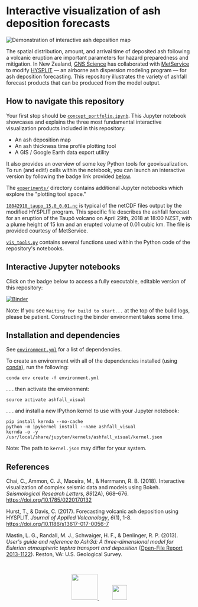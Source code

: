 # Interactive visualization of ash deposition forecasts
![](demonstration.gif "Demonstration of interactive ash deposition map")

The spatial distribution, amount, and arrival time of deposited ash following a volcanic eruption are important parameters for hazard preparedness and mitigation. In New Zealand, [GNS Science](https://www.gns.cri.nz/) has collaborated with [MetService](http://www.metservice.com/national/home) to modify [HYSPLIT](https://ready.arl.noaa.gov/HYSPLIT.php) &mdash; an airborne ash dispersion modeling program &mdash; for ash deposition forecasting. This repository illustrates the variety of ashfall forecast products that can be produced from the model output.

## How to navigate this repository
Your first stop should be [`concept_portfolio.ipynb`](concept_portfolio.ipynb). This Jupyter notebook showcases and explains the three most fundamental interactive visualization products included in this repository:

* An ash deposition map
* An ash thickness time profile plotting tool
* A GIS / Google Earth data export utility

It also provides an overview of some key Python tools for geovisualization. To run (and edit!) cells within the notebook, you can launch an interactive version by following the badge link provided [below](#interactive-jupyter-notebooks).

The [`experiments/`](experiments) directory contains additional Jupyter notebooks which explore the "plotting tool space."

[`18042918_taupo_15.0_0.01.nc`](18042918_taupo_15.0_0.01.nc) is typical of the netCDF files output by the modified HYSPLIT program. This specific file describes the ashfall forecast for an eruption of the Taupō volcano on April 29th, 2018 at 18:00 NZST, with a plume height of 15 km and an erupted volume of 0.01 cubic km. The file is provided courtesy of MetService.

[`vis_tools.py`](vis_tools.py) contains several functions used within the Python code of the repository's notebooks.

## Interactive Jupyter notebooks
Click on the badge below to access a fully executable, editable version of this repository:

[![Binder](https://mybinder.org/badge.svg)](https://mybinder.org/v2/gh/liamtoney/ashfall_visual/master)

Note: If you see `Waiting for build to start...` at the top of the build logs, please be patient. Constructing the binder environment takes some time.

## Installation and dependencies
See [`environment.yml`](environment.yml) for a list of dependencies.

To create an environment with all of the dependencies installed (using [conda](https://conda.io/docs/)), run the following:
```
conda env create -f environment.yml
```
. . . then activate the environment:
```
source activate ashfall_visual
```
. . . and install a new IPython kernel to use with your Jupyter notebook:
```
pip install kernda --no-cache
python -m ipykernel install --name ashfall_visual
kernda -o -y /usr/local/share/jupyter/kernels/ashfall_visual/kernel.json
```
Note: The path to `kernel.json` may differ for your system.

## References
Chai, C., Ammon, C. J., Maceira, M., & Herrmann, R. B. (2018). Interactive visualization of complex seismic data and models using Bokeh. *Seismological Research Letters*, *89*(2A), 668–676. <https://doi.org/10.1785/0220170132>

Hurst, T., & Davis, C. (2017). Forecasting volcanic ash deposition using HYSPLIT. *Journal of Applied Volcanology*, *6*(1), 1-8. <https://doi.org/10.1186/s13617-017-0056-7>

Mastin, L. G., Randall, M. J., Schwaiger, H. F., & Denlinger, R. P. (2013). *User's guide and reference to Ash3d: A three-dimensional model for Eulerian atmospheric tephra transport and deposition* ([Open-File Report 2013-1122](https://pubs.usgs.gov/of/2013/1122/pdf/ofr20131122.pdf)). Reston, VA: U.S. Geological Survey.

</br>
<p align="center">
    <a href="https://www.gns.cri.nz/">
        <img src="http://spacewardbound.astrobiology.kiwi/wp-content/uploads/2017/04/GNS_logo-1038x1709.png" height="70">
    </a>    
    &nbsp;&nbsp;&nbsp;&nbsp;&nbsp;&nbsp;&nbsp;&nbsp;
    <a href="http://www.metservice.com/national/home">    
        <img src="http://m.metservice.com/sites/all/themes/mobile/images-new/hi/MetService-hammerhead-logo.svg" height="40">
    </a>
</p>